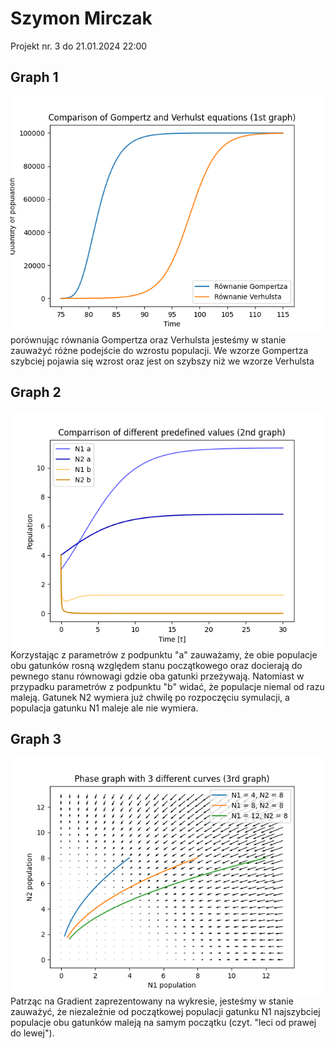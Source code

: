 # Szymon Mirczak
Projekt nr. 3 
do 21.01.2024 22:00

## Graph 1
![alt text](https://github.com/Na-pewno-nie-Szymon/MetodyNumeryczne/blob/projekt3/graph_1.png?raw=true)
porównując równania Gompertza oraz Verhulsta jesteśmy w stanie zauważyć różne podejście do wzrostu populacji. We wzorze Gompertza szybciej pojawia się wzrost oraz jest on szybszy niż we wzorze Verhulsta

## Graph 2
![alt text](https://github.com/Na-pewno-nie-Szymon/MetodyNumeryczne/blob/projekt3/graph_2.png?raw=true)
Korzystając z parametrów z podpunktu "a" zauważamy, że obie populacje obu gatunków rosną względem stanu początkowego oraz docierają do pewnego stanu równowagi gdzie oba gatunki przeżywają.
Natomiast w przypadku parametrów z podpunktu "b" widać, że populacje niemal od razu maleją. Gatunek N2 wymiera już chwilę po rozpoczęciu symulacji, a populacja gatunku N1 maleje ale nie wymiera.

## Graph 3
![alt text](https://github.com/Na-pewno-nie-Szymon/MetodyNumeryczne/blob/projekt3/graph_3.png?raw=true)
Patrząc na Gradient zaprezentowany na wykresie, jesteśmy w stanie zauważyć, że niezależnie od początkowej populacji gatunku N1 najszybciej populacje obu gatunków maleją na samym początku (czyt. "leci od prawej do lewej").
